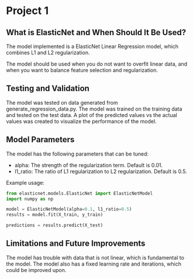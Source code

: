 # Project 1 

## What is ElasticNet and When Should It Be Used?

The model implemented is a ElasticNet Linear Regression model, which combines L1 and L2 regularization.

The model should be used when you do not want to overfit linear data, and when you want to balance feature selection and regularization.

## Testing and Validation

The model was tested on data generated from generate_regression_data.py. The model was trained on the training data and tested on the test data. A plot of the predicted values vs the actual values was created to visualize the performance of the model.

## Model Parameters

The model has the following parameters that can be tuned:
- alpha: The strength of the regularization term. Default is 0.01.
- l1_ratio: The ratio of L1 regularization to L2 regularization. Default is 0.5.

Example usage:
```python
from elasticnet.models.ElasticNet import ElasticNetModel
import numpy as np

model = ElasticNetModel(alpha=0.1, l1_ratio=0.5)
results = model.fit(X_train, y_train)

predictions = results.predict(X_test)
```

## Limitations and Future Improvements

The model has trouble with data that is not linear, which is fundamental to the model. The model also has a fixed learning rate and iterations, which could be improved upon.